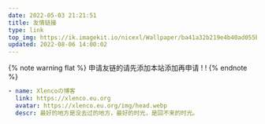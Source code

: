 ```yaml
---
date: 2022-05-03 21:21:51
title: 友情链接
type: link
top_img: https://ik.imagekit.io/nicexl/Wallpaper/ba41a32b219e4b40ad055bbb52935896_Y0819msuI.jpg
updated: 2022-08-06 14:00:02
---
```


{% note warning flat %}
申请友链的请先添加本站添加再申请 ! !
{% endnote %}

```yml
- name: Xlencoの博客
  link: https://xlenco.eu.org
  avatar: https://xlenco.eu.org/img/head.webp
  descr: 最好的地方是没去过的地方，最好的时光，是回不来的时光。
```
